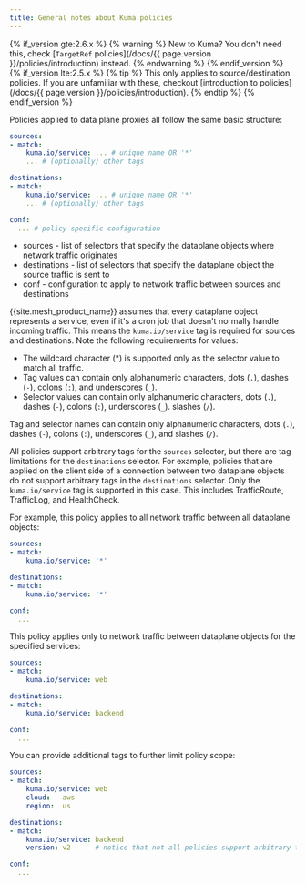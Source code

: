 ```yaml
---
title: General notes about Kuma policies
---
```

{% if_version gte:2.6.x %}
{% warning %}
New to Kuma? You don't need this, check [`TargetRef` policies](/docs/{{ page.version }}/policies/introduction) instead.
{% endwarning %}
{% endif_version %}
{% if_version lte:2.5.x %}
{% tip %}
This only applies to source/destination policies.
If you are unfamiliar with these, checkout [introduction to policies](/docs/{{ page.version }}/policies/introduction).
{% endtip %}
{% endif_version %}

Policies applied to data plane proxies all follow the same basic structure:

```yaml
sources:
- match:
    kuma.io/service: ... # unique name OR '*'
    ... # (optionally) other tags

destinations:
- match:
    kuma.io/service: ... # unique name OR '*'
    ... # (optionally) other tags

conf:
  ... # policy-specific configuration
```

* sources - list of selectors that specify the dataplane objects where network traffic originates
* destinations - list of selectors that specify the dataplane object the source traffic is sent to
* conf - configuration to apply to network traffic between sources and destinations

{{site.mesh_product_name}} assumes that every dataplane object represents a service, even if it's a cron job that doesn't normally handle incoming traffic. This means the `kuma.io/service` tag is required for sources and destinations. Note the following requirements for values:

* The wildcard character (*) is supported only as the selector value to match all traffic.
* Tag values can contain only alphanumeric characters, dots (`.`), dashes (`-`), colons (`:`), and underscores (`_`).
* Selector values can contain only alphanumeric characters, dots (`.`), dashes (`-`), colons (`:`), underscores (`_`). slashes (`/`).

Tag and selector names can contain only alphanumeric characters, dots (`.`), dashes (`-`), colons (`:`), underscores (`_`), and slashes (`/`).

All policies support arbitrary tags for the `sources` selector, but there are tag limitations for the `destinations` selector. For example, policies that are applied on the client side of a connection between two dataplane objects do not support arbitrary tags in the `destinations` selector. Only the `kuma.io/service` tag is supported in this case. This includes TrafficRoute, TrafficLog, and HealthCheck.

For example, this policy applies to all network traffic between all dataplane objects:

```yaml
sources:
- match:
    kuma.io/service: '*'

destinations:
- match:
    kuma.io/service: '*'

conf:
  ...
```

This policy applies only to network traffic between dataplane objects for the specified services:

```yaml
sources:
- match:
    kuma.io/service: web

destinations:
- match:
    kuma.io/service: backend

conf:
  ...
```

You can provide additional tags to further limit policy scope:

```yaml
sources:
- match:
    kuma.io/service: web
    cloud:   aws
    region:  us

destinations:
- match:
    kuma.io/service: backend
    version: v2      # notice that not all policies support arbitrary tags in `destinations` selectors

conf:
  ...
```
